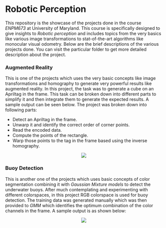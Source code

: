 # Robotic Perception

This repository is the showcase of the projects done in the course *ENPM673* at University of Maryland. This course is specifically designed to give insights to *Robotic perception* and includes topics from the very basics like various image transformations to stat-of-the-art algorithms like monocular visual odometry. Below are the brief descriptions of the various projects done. You can visit the particular folder to get more detailed description about the project.

### Augmented Reality

This is one of the projects which uses the very basic concepts like image transformations and homography to generate very powerful results like augmented reality. In this project, the task was to generate a cube on an Apriltag in the frame. This task can be broken down into different parts to simplify it and then integrate them to generate the expected results. A sample output can be seen below. The project was broken down into following parts:
  
  * Detect an Apriltag in the frame.
  * Unwarp it and identify the correct order of corner points.
  * Read the encoded data.
  * Compute the points of the rectangle.
  * Warp those points to the tag in the frame based using the inverse homography.
  
<p align="center">
<img src="https://github.com/raviBhadeshiya/robotic_perception/blob/master/_output/augmented_cube.gif">
</p>
  
### Buoy Detection
  
This is another one of the projects which uses basic concepts of color segmentation combining it with *Gaussian Mixture models* to detect the underwater buoys. After much contemplating and experimenting with different colorspaces, in this project RGB colorspace is used for buoy detection. The training data was generated manually which was then provided to *GMM* which identifies the optimum combination of the color channels in the frame. A sample output is as shown below:


<p align="center">
<img src="https://github.com/raviBhadeshiya/robotic_perception/blob/master/_output/bouy_detection.gif">
</p>
